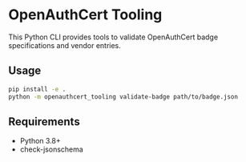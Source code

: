 # OpenAuthCert Tooling

This Python CLI provides tools to validate OpenAuthCert badge specifications and vendor entries.

## Usage

```bash
pip install -e .
python -m openauthcert_tooling validate-badge path/to/badge.json
```

## Requirements
- Python 3.8+
- check-jsonschema
